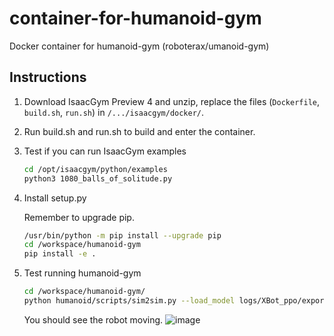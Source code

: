 # container-for-humanoid-gym
Docker container for humanoid-gym (roboterax/umanoid-gym)


## Instructions

1. Download IsaacGym Preview 4 and unzip, replace the files (`Dockerfile`, `build.sh`, `run.sh`) in `/.../isaacgym/docker/`.

2. Run build.sh and run.sh to build and enter the container.

3. Test if you can run IsaacGym examples

   ```sh
   cd /opt/isaacgym/python/examples
   python3 1080_balls_of_solitude.py
   ```

4. Install setup.py

   Remember to upgrade pip.

   ```sh
   /usr/bin/python -m pip install --upgrade pip
   cd /workspace/humanoid-gym
   pip install -e .
   ```

5. Test running humanoid-gym

   ```sh
   cd /workspace/humanoid-gym/
   python humanoid/scripts/sim2sim.py --load_model logs/XBot_ppo/exported/policies/policy_example.pt
   ```

   You should see the robot moving.
   ![image](https://github.com/user-attachments/assets/d6f4a70b-c60a-4d15-aa35-6c1b74df64b8)
